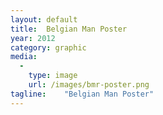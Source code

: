 ```yaml
---
layout: default
title:  Belgian Man Poster
year: 2012
category: graphic
media:
  -
    type: image
    url: /images/bmr-poster.png
tagline:    "Belgian Man Poster"
---
```

